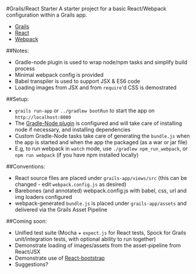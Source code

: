 #Grails/React Starter
A starter project for a basic React/Webpack configuration within a Grails app.

* [Grails](https://grails.org)
* [React](https://facebook.github.io/react/)
* [Webpack](https://webpack.github.io/)

##Notes:
* Gradle-node plugin is used to wrap node/npm tasks and simplify build process
* Minimal webpack config is provided
* Babel transpiler is used to support JSX & ES6 code
* Loading images from JSX and from `require`'d CSS is demostrated 

##Setup:
* `grails run-app` or `../gradlew bootRun` to start the app on `http://localhost:8080`
* The [Gradle-Node plugin](https://github.com/srs/gradle-node-plugin) is configured and will take care of installing node if necessary, and installing dependencies
* Custom Gradle-Node tasks take care of generating the `bundle.js` when the app is started and when the app the packaged (as a war or jar file)
* E.g, to run webpack in `watch` mode, use `./gradlew npm_run_webpack`, or `npm run webpack` (if you have npm installed locally)

##Conventions:
* React source files are placed under `grails-app/views/src` (this can be changed - edit `webpack.config.js` as desired)
* Barebones (and annotated) webpack.config.js with babel, css, url and img loaders configured
* webpack-generated `bundle.js` is placed under `grails-app/assets` and delivered via the Grails Asset Pipeline

##Coming soon:
* Unified test suite (Mocha + `expect.js` for React tests, Spock for Grails unit/integration tests, with optional ability to run together)
* Demonstrate loading of images/assets from the asset-pipeline from React/JSX
* Demonstrate use of [React-bootstrap](http://react-bootstrap.github.io/)
* Suggestions?
